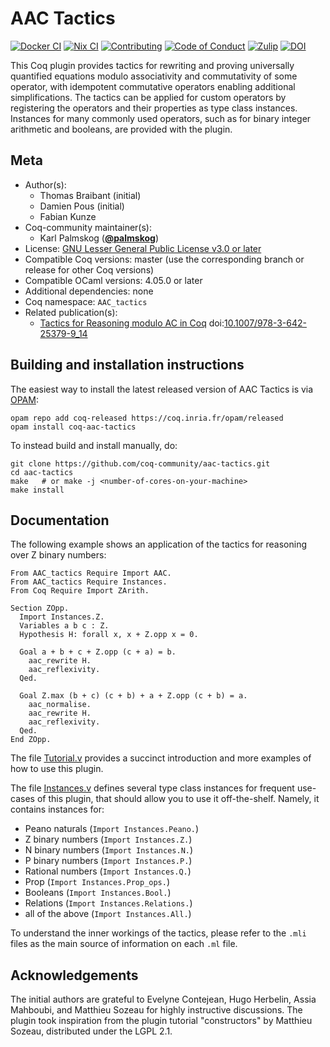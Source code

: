 <!---
This file was generated from `meta.yml`, please do not edit manually.
Follow the instructions on https://github.com/coq-community/templates to regenerate.
--->
# AAC Tactics

[![Docker CI][docker-action-shield]][docker-action-link]
[![Nix CI][nix-action-shield]][nix-action-link]
[![Contributing][contributing-shield]][contributing-link]
[![Code of Conduct][conduct-shield]][conduct-link]
[![Zulip][zulip-shield]][zulip-link]
[![DOI][doi-shield]][doi-link]

[docker-action-shield]: https://github.com/coq-community/aac-tactics/workflows/Docker%20CI/badge.svg?branch=master
[docker-action-link]: https://github.com/coq-community/aac-tactics/actions?query=workflow:"Docker%20CI"

[nix-action-shield]: https://github.com/coq-community/aac-tactics/workflows/Nix%20CI/badge.svg?branch=master
[nix-action-link]: https://github.com/coq-community/aac-tactics/actions?query=workflow:"Nix%20CI"

[contributing-shield]: https://img.shields.io/badge/contributions-welcome-%23f7931e.svg
[contributing-link]: https://github.com/coq-community/manifesto/blob/master/CONTRIBUTING.md

[conduct-shield]: https://img.shields.io/badge/%E2%9D%A4-code%20of%20conduct-%23f15a24.svg
[conduct-link]: https://github.com/coq-community/manifesto/blob/master/CODE_OF_CONDUCT.md

[zulip-shield]: https://img.shields.io/badge/chat-on%20zulip-%23c1272d.svg
[zulip-link]: https://coq.zulipchat.com/#narrow/stream/237663-coq-community-devs.20.26.20users


[doi-shield]: https://zenodo.org/badge/DOI/10.1007/978-3-642-25379-9_14.svg
[doi-link]: https://doi.org/10.1007/978-3-642-25379-9_14

This Coq plugin provides tactics for rewriting and proving universally
quantified equations modulo associativity and commutativity of some operator,
with idempotent commutative operators enabling additional simplifications.
The tactics can be applied for custom operators by registering the operators and
their properties as type class instances. Instances for many commonly used operators,
such as for binary integer arithmetic and booleans, are provided with the plugin.

## Meta

- Author(s):
  - Thomas Braibant (initial)
  - Damien Pous (initial)
  - Fabian Kunze
- Coq-community maintainer(s):
  - Karl Palmskog ([**@palmskog**](https://github.com/palmskog))
- License: [GNU Lesser General Public License v3.0 or later](LICENSE)
- Compatible Coq versions: master (use the corresponding branch or release for other Coq versions)
- Compatible OCaml versions: 4.05.0 or later
- Additional dependencies: none
- Coq namespace: `AAC_tactics`
- Related publication(s):
  - [Tactics for Reasoning modulo AC in Coq](https://arxiv.org/abs/1106.4448) doi:[10.1007/978-3-642-25379-9_14](https://doi.org/10.1007/978-3-642-25379-9_14)

## Building and installation instructions

The easiest way to install the latest released version of AAC Tactics
is via [OPAM](https://opam.ocaml.org/doc/Install.html):

```shell
opam repo add coq-released https://coq.inria.fr/opam/released
opam install coq-aac-tactics
```

To instead build and install manually, do:

``` shell
git clone https://github.com/coq-community/aac-tactics.git
cd aac-tactics
make   # or make -j <number-of-cores-on-your-machine> 
make install
```


## Documentation

The following example shows an application of the tactics for reasoning over Z binary numbers:
```coq
From AAC_tactics Require Import AAC.
From AAC_tactics Require Instances.
From Coq Require Import ZArith.

Section ZOpp.
  Import Instances.Z.
  Variables a b c : Z.
  Hypothesis H: forall x, x + Z.opp x = 0.

  Goal a + b + c + Z.opp (c + a) = b.
    aac_rewrite H.
    aac_reflexivity.
  Qed.

  Goal Z.max (b + c) (c + b) + a + Z.opp (c + b) = a.
    aac_normalise.
    aac_rewrite H.
    aac_reflexivity.
  Qed.
End ZOpp.
```

The file [Tutorial.v](theories/Tutorial.v) provides a succinct introduction
and more examples of how to use this plugin.

The file [Instances.v](theories/Instances.v) defines several type class instances
for frequent use-cases of this plugin, that should allow you to use it off-the-shelf.
Namely, it contains instances for:

- Peano naturals	(`Import Instances.Peano.`)
- Z binary numbers	(`Import Instances.Z.`)
- N binary numbers	(`Import Instances.N.`)
- P binary numbers	(`Import Instances.P.`)
- Rational numbers	(`Import Instances.Q.`)
- Prop			(`Import Instances.Prop_ops.`)
- Booleans		(`Import Instances.Bool.`)
- Relations		(`Import Instances.Relations.`)
- all of the above	(`Import Instances.All.`)

To understand the inner workings of the tactics, please refer to
the `.mli` files as the main source of information on each `.ml` file.

## Acknowledgements

The initial authors are grateful to Evelyne Contejean, Hugo Herbelin,
Assia Mahboubi, and Matthieu Sozeau for highly instructive discussions.
The plugin took inspiration from the plugin tutorial "constructors" by
Matthieu Sozeau, distributed under the LGPL 2.1.

